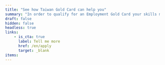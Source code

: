 ```yaml
---
title: "See how Taiwan Gold Card can help you"
summary: "In order to qualify for an Employment Gold Card your skills must be related to one of eight areas: Science and Technology, Economics, Education, Culture and Art, Sport, Finance, Law and Architecture."
draft: false
hidden: false
headless: true
links:
    - is_cta: true
      label: Tell me more
      href: /en/apply
      target: _blank
items:
---
```

